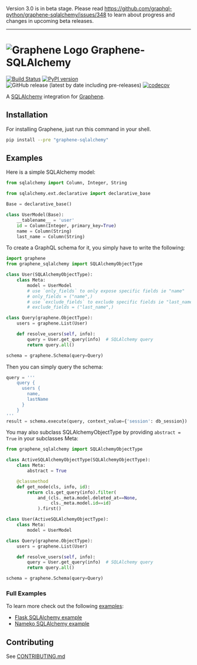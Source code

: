 Version 3.0 is in beta stage. Please read https://github.com/graphql-python/graphene-sqlalchemy/issues/348 to learn about progress and changes in upcoming
beta releases.

---

# ![Graphene Logo](http://graphene-python.org/favicon.png) Graphene-SQLAlchemy 
[![Build Status](https://github.com/graphql-python/graphene-sqlalchemy/workflows/Tests/badge.svg)](https://github.com/graphql-python/graphene-sqlalchemy/actions)
[![PyPI version](https://badge.fury.io/py/graphene-sqlalchemy.svg)](https://badge.fury.io/py/graphene-sqlalchemy) 
![GitHub release (latest by date including pre-releases)](https://img.shields.io/github/v/release/graphql-python/graphene-sqlalchemy?color=green&include_prereleases&label=latest)
[![codecov](https://codecov.io/gh/graphql-python/graphene-sqlalchemy/branch/master/graph/badge.svg?token=Zi5S1TikeN)](https://codecov.io/gh/graphql-python/graphene-sqlalchemy)



A [SQLAlchemy](http://www.sqlalchemy.org/) integration for [Graphene](http://graphene-python.org/).

## Installation

For installing Graphene, just run this command in your shell.

```bash
pip install --pre "graphene-sqlalchemy"
```

## Examples

Here is a simple SQLAlchemy model:

```python
from sqlalchemy import Column, Integer, String

from sqlalchemy.ext.declarative import declarative_base

Base = declarative_base()

class UserModel(Base):
    __tablename__ = 'user'
    id = Column(Integer, primary_key=True)
    name = Column(String)
    last_name = Column(String)
```

To create a GraphQL schema for it, you simply have to write the following:

```python
import graphene
from graphene_sqlalchemy import SQLAlchemyObjectType

class User(SQLAlchemyObjectType):
    class Meta:
        model = UserModel
        # use `only_fields` to only expose specific fields ie "name"
        # only_fields = ("name",)
        # use `exclude_fields` to exclude specific fields ie "last_name"
        # exclude_fields = ("last_name",)

class Query(graphene.ObjectType):
    users = graphene.List(User)

    def resolve_users(self, info):
        query = User.get_query(info)  # SQLAlchemy query
        return query.all()

schema = graphene.Schema(query=Query)
```

Then you can simply query the schema:

```python
query = '''
    query {
      users {
        name,
        lastName
      }
    }
'''
result = schema.execute(query, context_value={'session': db_session})
```

You may also subclass SQLAlchemyObjectType by providing `abstract = True` in
your subclasses Meta:
```python
from graphene_sqlalchemy import SQLAlchemyObjectType

class ActiveSQLAlchemyObjectType(SQLAlchemyObjectType):
    class Meta:
        abstract = True

    @classmethod
    def get_node(cls, info, id):
        return cls.get_query(info).filter(
            and_(cls._meta.model.deleted_at==None,
                 cls._meta.model.id==id)
            ).first()

class User(ActiveSQLAlchemyObjectType):
    class Meta:
        model = UserModel

class Query(graphene.ObjectType):
    users = graphene.List(User)

    def resolve_users(self, info):
        query = User.get_query(info)  # SQLAlchemy query
        return query.all()

schema = graphene.Schema(query=Query)
```

### Full Examples

To learn more check out the following [examples](https://github.com/graphql-python/graphene-sqlalchemy/tree/master/examples/):

- [Flask SQLAlchemy example](https://github.com/graphql-python/graphene-sqlalchemy/tree/master/examples/flask_sqlalchemy)
- [Nameko SQLAlchemy example](https://github.com/graphql-python/graphene-sqlalchemy/tree/master/examples/nameko_sqlalchemy)

## Contributing

See [CONTRIBUTING.md](https://github.com/graphql-python/graphene-sqlalchemy/blob/master/CONTRIBUTING.md)
